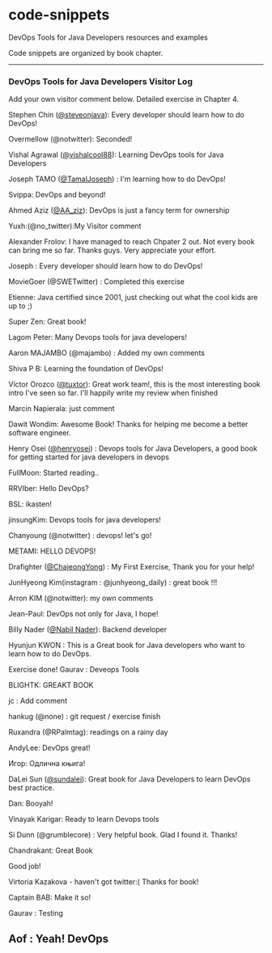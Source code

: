 # code-snippets
DevOps Tools for Java Developers resources and examples

Code snippets are organized by book chapter.

---

### DevOps Tools for Java Developers Visitor Log

Add your own visitor comment below. Detailed exercise in Chapter 4.


Stephen Chin ([@steveonjava](https://twitter.com/steveonjava)): Every developer should learn how to do DevOps!

Overmellow (@notwitter): Seconded!

Vishal Agrawal ([@vishalcool88](https://twitter.com/vishalagrawal_)): Learning DevOps tools for Java Developers

Joseph TAMO ([@TamalJoseph](https://twitter.com/tamaljoseph)) : I'm learning how to do DevOps!

Svippa: DevOps and beyond!

Ahmed Aziz ([@AA_ziz](https://twitter.com/AA_ziz)): DevOps is just a fancy term for ownership

Yuxh:(@no_twitter):My Visitor comment

Alexander Frolov: I have managed to reach Chpater 2 out. Not every book can bring me so far. Thanks guys. Very appreciate your effort.

Joseph : Every developer should learn how to do DevOps!

MovieGoer (@SWETwitter) : Completed this exercise

Etienne: Java certified since 2001, just checking out what the cool kids are up to ;)

Super Zen: Great book!

Lagom Peter: Many Devops tools for java developers!

Aaron MAJAMBO (@majambo) : Added my own comments

Shiva P B: Learning the foundation of DevOps!

Víctor Orozco ([@tuxtor](https://twitter.com/tuxtor)): Great work team!, this is the most interesting book intro I've seen so far. I'll happily write my review when finished

Marcin Napierala: just comment

Dawit Wondim: Awesome Book! Thanks for helping me become a better software engineer. 

Henry Osei ([@henryosei](https://github.com/henryosei/)) : Devops tools for Java Developers, a good book for getting started for java developers in devops

FullMoon: Started reading..

RRVIber: Hello DevOps?

BSL: ikasten! 

jinsungKim: Devops tools for java developers!

Chanyoung (@notwitter) : devops! let's go!

METAMI: HELLO DEVOPS!

Drafighter ([@ChajeongYong](https://twitter.com/ChajeongYong)) : My First Exercise, Thank you for your help!

JunHyeong Kim(instagram : @junhyeong_daily) : great book !!!

Arron KIM (@notwitter): my own comments

Jean-Paul: DevOps not only for Java, I hope!

Billy Nader ([@Nabil Nader](https://www.linkedin.com/in/nabilnader/)): Backend developer

Hyunjun KWON : This is a Great book for Java developers who want to learn how to do DevOps.  

Exercise done!
Gaurav : Deveops Tools

BLIGHTK: GREAKT BOOK

jc : Add comment

hankug (@none) : git request / exercise finish

Ruxandra (@RPalmtag): readings on a rainy day

AndyLee: DevOps great!

Игор: Одлична књига!

DaLei Sun ([@sundalei](https://twitter.com/sundalei)): Great book for Java Developers to learn DevOps best practice.

Dan: Booyah!

Vinayak Karigar: Ready to learn Devops tools

Si Dunn (@grumblecore) : Very helpful book. Glad I found it. Thanks!

Chandrakant: Great Book

Good job!

Virtoria Kazakova - haven't got twitter:(
Thanks for book!

Captain BAB: Make it so!

Gaurav : Testing

Aof : Yeah! DevOps
---
